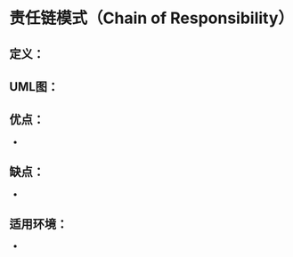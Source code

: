 <h1 align="center">责任链模式（Chain of Responsibility）</h1>

## 定义：


## UML图：


## 优点：
- 

## 缺点：
- 

## 适用环境：
- 